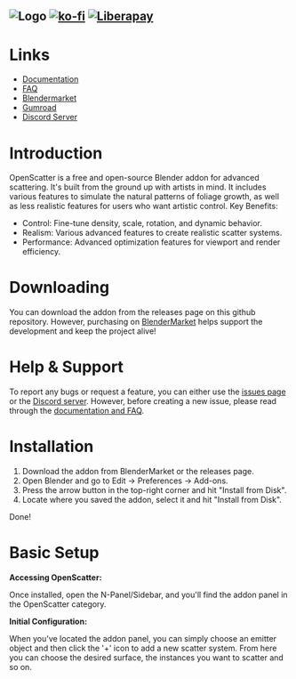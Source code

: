 ![Logo](https://files.catbox.moe/jo1b8s.png)
[![ko-fi](https://ko-fi.com/img/githubbutton_sm.svg)](https://ko-fi.com/I2I51B67IU)
[![Liberapay](https://liberapay.com/assets/widgets/donate.svg)](https://liberapay.com/may3d/donate)
---
# Links
- [Documentation]([https://openscatter-documentation.neocities.org/](https://github.com/GitMay3D/OpenScatter/blob/main/docs/docs.md))
- [FAQ]([https://openscatter-documentation.neocities.org/faq/](https://github.com/GitMay3D/OpenScatter/blob/main/docs/faq.md))
- [Blendermarket](https://blendermarket.com/products/openscatter)
- [Gumroad](https://may3d.gumroad.com/l/openscatter)
- [Discord Server](https://discord.gg/yP5fBHndtD)
  
# Introduction

OpenScatter is a free and open-source Blender addon for advanced scattering. It's built from the ground up with artists in mind. It includes various features to simulate the natural patterns of foliage growth, as well as less realistic features for users who want artistic control. 
Key Benefits: 

- Control: Fine-tune density, scale, rotation, and dynamic behavior.
- Realism: Various advanced features to create realistic scatter systems.
- Performance: Advanced optimization features for viewport and render efficiency.

# Downloading

You can download the addon from the releases page on this github repository. However, purchasing on [BlenderMarket](https://blendermarket.com/products/openscatter) helps support the development and keep the project alive!

# Help & Support

To report any bugs or request a feature, you can either use the [issues page](https://github.com/GitMay3D/OpenScatter/issues) or the [Discord server](https://discord.gg/yP5fBHndtD). However, before creating a new issue, please read through the [documentation and FAQ]([https://openscatter-documentation.neocities.org/](https://github.com/GitMay3D/OpenScatter/tree/main/docs)).


# Installation

1. Download the addon from BlenderMarket or the releases page.
2. Open Blender and go to Edit -> Preferences -> Add-ons. 
3. Press the arrow button in the top-right corner and hit "Install from Disk".
4. Locate where you saved the addon, select it and hit "Install from Disk". 

Done!

# Basic Setup

**Accessing OpenScatter:**

Once installed, open the N-Panel/Sidebar, and you'll find the addon panel in the OpenScatter category. 

**Initial Configuration:**

When you've located the addon panel, you can simply choose an emitter object and then click the '+' icon to add a new scatter system. From here you can choose the desired surface, the instances you want to scatter and so on. 
